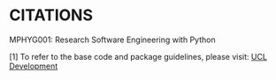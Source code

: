 CITATIONS
======================
MPHYG001:  Research Software Engineering with Python

[1] To refer to the base code and package guidelines, please visit: [UCL Development](http://development.rc.ucl.ac.uk/training/engineering)

